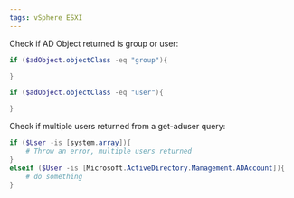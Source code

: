 ```yaml
---
tags: vSphere ESXI
---
```



Check if AD Object returned is group or user:

```powershell
if ($adObject.objectClass -eq "group"){

}

if ($adObject.objectClass -eq "user"){

}
```


Check if multiple users returned from a get-aduser query:

```powershell
if ($User -is [system.array]){
    # Throw an error, multiple users returned
}
elseif ($User -is [Microsoft.ActiveDirectory.Management.ADAccount]){
    # do something
}
```